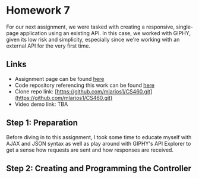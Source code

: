 # Homework 7

For our next assignment, we were tasked with creating a responsive, single-page application using an existing API. In this case, we worked with GIPHY, given its low risk and simplicity, especially since we're working with an external API for the very first time.

## Links

* Assignment page can be found [here](http://www.wou.edu/~morses/classes/cs46x/assignments/HW7_1819.html)
* Code repository referencing this work can be found [here](https://github.com/mlarios1/CS460/tree/master/hw7)
* Clone repo link: [https://github.com/mlarios1/CS460.git](https://github.com/mlarios1/CS460.git)
* Video demo link: TBA

## Step 1: Preparation

Before diving in to this assignment, I took some time to educate myself with AJAX and JSON syntax as well as play around with GIPHY's API Explorer to get a sense how requests are sent and how responses are received.

## Step 2: Creating and Programming the Controller
